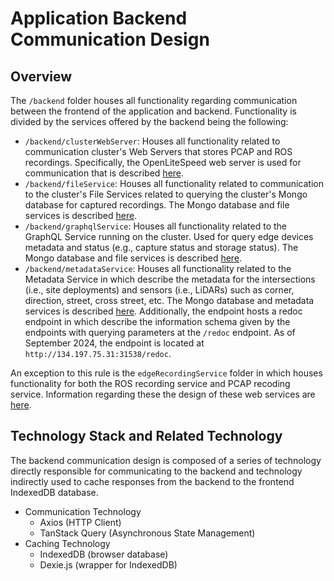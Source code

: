 # Application Backend Communication Design

## Overview
The `/backend` folder houses all functionality regarding communication between the frontend of the application and backend. Functionality is divided by the services offered by the backend being the following:
* `/backend/clusterWebServer`: Houses all functionality related to communication cluster's Web Servers that stores PCAP and ROS recordings. Specifically, the OpenLiteSpeed web server is used for communication that is described [here](https://github.com/unr-ncar/File-Services).
* `/backend/fileService`: Houses all functionality related to communication to the cluster's File Services related to querying the cluster's Mongo database for captured recordings. The Mongo database and file services is described [here](https://github.com/unr-ncar/File-Services).
* `/backend/graphqlService`: Houses all functionality related to the GraphQL Service running on the cluster. Used for query edge devices metadata and status (e.g., capture status and storage status). The Mongo database and file services is described [here](https://github.com/unr-ncar/File-Services).
* `/backend/metadataService`: Houses all functionality related to the Metadata Service in which describe the metadata for the intersections (i.e., site deployments) and sensors (i.e., LiDARs) such as corner, direction, street, cross street, etc. The Mongo database and metadata services is described [here](https://github.com/unr-ncar/File-Services). Additionally, the endpoint hosts a redoc endpoint in which describe the information schema given by the endpoints with querying parameters at the `/redoc` endpoint. As of September 2024, the endpoint is located at `http://134.197.75.31:31538/redoc`.

An exception to this rule is the `edgeRecordingService` folder in which houses functionality for both the ROS recording service and PCAP recoding service. Information regarding these the design of these web services are [here](https://github.com/unr-ncar/Record-Web-Services).

## Technology Stack and Related Technology
The backend communication design is composed of a series of technology directly responsible for communicating to the backend and technology indirectly used to cache responses from the backend to the frontend IndexedDB database.
* Communication Technology
  * Axios (HTTP Client)
  * TanStack Query (Asynchronous State Management)
* Caching Technology
  * IndexedDB (browser database)
  * Dexie.js (wrapper for IndexedDB)